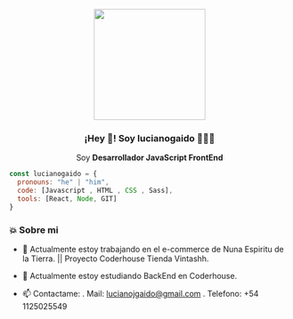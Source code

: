 <p align="center" width="300">
   <img align="center" width="200" src="https://user-images.githubusercontent.com/96089575/178333904-6405b69f-1de1-4788-8a88-eacbfaa70ddb.jpg" />
   <h3 align="center">¡Hey 👋! Soy lucianogaido 👨🏻‍💻</h3>
</p>

<p align="center">Soy <strong>Desarrollador JavaScript FrontEnd</strong></p>


```javascript
const lucianogaido = {
  pronouns: "he" | "him",
  code: [Javascript , HTML , CSS , Sass],
  tools: [React, Node, GIT]
}
```
### 💥 Sobre mi

- 🔭 Actualmente estoy trabajando en el e-commerce de Nuna Espiritu de la Tierra.
     || Proyecto Coderhouse Tienda Vintashh.
- 🌱 Actualmente estoy estudiando BackEnd en Coderhouse.

- 📫 Contactame:
  . Mail: lucianojgaido@gmail.com
  . Telefono: +54 1125025549
